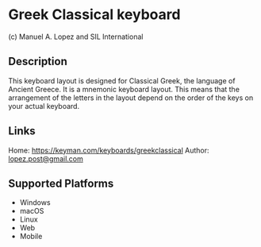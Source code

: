 Greek Classical keyboard
==============

(c) Manuel A. Lopez and SIL International

Description
-----------

This keyboard layout is designed for Classical Greek, the language of Ancient Greece. It is a mnemonic keyboard layout. This means that the arrangement of the letters in the layout depend on the order of the keys on your actual keyboard.

Links
-----
Home: https://keyman.com/keyboards/greekclassical
Author: lopez.post@gmail.com

Supported Platforms
-------------------
 * Windows
 * macOS
 * Linux
 * Web
 * Mobile

